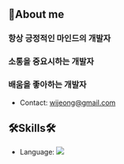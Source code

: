 ## 🙋About me

### 항상 긍정적인 마인드의 개발자

### 소통을 중요시하는 개발자

### 배움을 좋아하는 개발자

- Contact: wijeong@gmail.com 

## 🛠Skills🛠

- Language: <img src="https://img.shields.io/badge/JavaScript-F7DF1E?style=flat-square&logo=JavaScript&logoColor=black"/>



<!--
**david-Jeong95/david-Jeong95** is a ✨ _special_ ✨ repository because its `README.md` (this file) appears on your GitHub profile.

Here are some ideas to get you started:

- 🔭 I’m currently working on ...
- 🌱 I’m currently learning ...
- 👯 I’m looking to collaborate on ...
- 🤔 I’m looking for help with ...
- 💬 Ask me about ...
- 📫 How to reach me: ...
- 😄 Pronouns: ...
- ⚡ Fun fact: ...
-->

